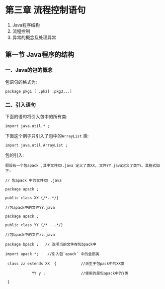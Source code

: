 # 第三章 流程控制语句

1. Java程序结构
2. 流程控制
3. 异常的概念及处理异常

## 第一节 Java程序的结构

###  一、Java的包的概念

 包语句的格式为:

`package pkg1 [ .pk2[ .pkg3...]`

###  二、引入语句

下面的语句将引入包中的所有类:

`import java.util.* ;`

下面这个例子只引入了包中的`ArrayList` 类:

`import java.util.ArrayList ;`

包的引入:

```
假设有一个包apack ,其中文件XX.java 定义了类XX, 文件YY.java定义了类YY。其格式如下:

// 包apack 中的文件XX .java

package apack ;

public class XX {/*..*/}

//包apack中的文件YY.java

package apack ;

public class YY {/* ...*/}

//包bpack中的文件zz.java

package bpack ;   // 说明当前文件在包bpack中

import apack.*;    //引入包`apack` 中的全部类

 class zz extends XX  {           //派生于包pack中的XX类

 			YY y ;                //使用的是包apack中的Y类

 }
```


